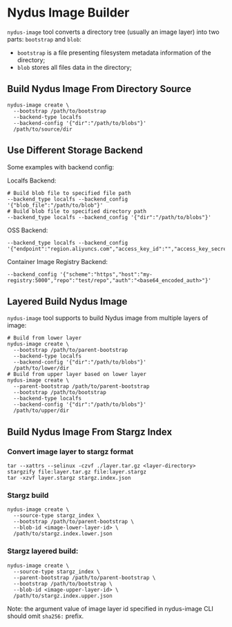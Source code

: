# Nydus Image Builder

`nydus-image` tool converts a directory tree (usually an image layer) into two parts: `bootstrap` and `blob`:

- `bootstrap` is a file presenting filesystem metadata information of the directory;
- `blob` stores all files data in the directory;

## Build Nydus Image From Directory Source

```shell
nydus-image create \
  --bootstrap /path/to/bootstrap
  --backend-type localfs
  --backend-config '{"dir":"/path/to/blobs"}'
  /path/to/source/dir
```

## Use Different Storage Backend

Some examples with backend config:

Localfs Backend:

``` shell
# Build blob file to specified file path
--backend_type localfs --backend_config '{"blob_file":"/path/to/blob"}'
# Build blob file to specified directory path
--backend_type localfs --backend_config '{"dir":"/path/to/blobs"}'
```

OSS Backend:

``` shell
--backend_type localfs --backend_config '{"endpoint":"region.aliyuncs.com","access_key_id":"","access_key_secret":"","bucket_name":""}'
```

Container Image Registry Backend:

``` shell
--backend_config '{"scheme":"https","host":"my-registry:5000","repo":"test/repo","auth":"<base64_encoded_auth>"}'
```

## Layered Build Nydus Image

`nydus-image` tool supports to build Nydus image from multiple layers of image:

```shell
# Build from lower layer
nydus-image create \
  --bootstrap /path/to/parent-bootstrap
  --backend-type localfs
  --backend-config '{"dir":"/path/to/blobs"}'
  /path/to/lower/dir
# Build from upper layer based on lower layer
nydus-image create \
  --parent-bootstrap /path/to/parent-bootstrap
  --bootstrap /path/to/bootstrap
  --backend-type localfs
  --backend-config '{"dir":"/path/to/blobs"}'
  /path/to/upper/dir
```

## Build Nydus Image From Stargz Index

### Convert image layer to stargz format

```shell
tar --xattrs --selinux -czvf ./layer.tar.gz <layer-directory>
stargzify file:layer.tar.gz file:layer.stargz
tar -xzvf layer.stargz stargz.index.json
```

### Stargz build

```shell
nydus-image create \
  --source-type stargz_index \
  --bootstrap /path/to/parent-bootstrap \
  --blob-id <image-lower-layer-id> \
  /path/to/stargz.index.lower.json
```

### Stargz layered build:

```shell
nydus-image create \
  --source-type stargz_index \
  --parent-bootstrap /path/to/parent-bootstrap \
  --bootstrap /path/to/bootstrap \
  --blob-id <image-upper-layer-id> \
  /path/to/stargz.index.upper.json
```

Note: the argument value of image layer id specified in nydus-image CLI should omit `sha256:` prefix.
